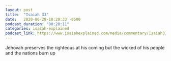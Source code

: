 ```yaml
---
layout: post
title:  "Isaiah 33"
date:   2020-06-28-10:20:33 -0500
podcast_duration: "00:28:11"
categories: isaiah-explained
podcast_link: https://www.isaiahexplained.com/media/commentary/Isaiah33.mp3
---
```

Jehovah preserves the righteous at his coming but the wicked of his people and the nations burn up
